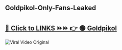 
 ## Goldpikol-Only-Fans-Leaked

# <h2><a href="https://clipsfans.com/Goldpikol&ref=git">🔗 Click to LINKS ⏩⏩ 👉 🟢 Goldpikol </a></h2>

<a href="https://clipsfans.com/Goldpikol&ref=git" rel="nofollow" data-target="animated-image.originalLink"><img src="https://i.ibb.co.com/xMMVF88/686577567.gif" alt="Viral Video Original" style="max-width: 100%; display: inline-block;" data-target="animated-image.originalImage"></a>
